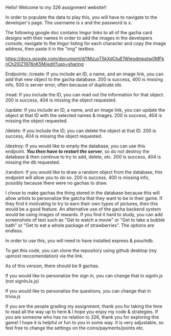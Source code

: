 Hello! Welcome to my 326 assignment website!!

In order to populate the data to play this, you will have to navigate to the developer's page.
The username is x and the password is x. 

The following google doc contains Imgur links to all of the gacha card designs with their names
In order to add the images in the developers console, navigate to the Imgur listing for each character and copy the image address, then paste it in the "img" textbox.

https://docs.google.com/document/d/1MzuxT5kXdCtuE1Wjeodmpstw0MFknCh2I0Z1976nK5M/edit?usp=sharing

Endpoints:
/create: If you include an ID, a name, and an image link, you can add that new object to the gacha database. 200 is success, 400 is missing info, 500 is server error, often because of duplicate ids.

/read: If you include the ID, you can read out the information for that object. 200 is success, 404 is missing the object requested.

/update: If you include an ID, a name, and an image link, you can update the object at that ID with the selected names & images. 200 is success, 404 is missing the object requested.

/delete: If you include the ID, you can delete the object at that ID. 200 is success, 404 is missing the object requested.

/destroy: If you would like to empty the database, you can use this endpoint. ***You then have to restart the server***, so do not destroy the database & then continue to try to add, delete, etc. 200 is success, 404 is missing the db requested.

/random: If you would like to draw a random object from the database, this endpoint will allow you to do so. 200 is success, 400 is missing info, possibly because there were no gachas to draw.

I chose to make gachas the thing stored in the database because this will allow artists to personalize the gatcha that they want to be in their game. If they find it motivating to try to earn their own types of pictures, then this would be a good feature. An alternative use of the gacha backend system would be using images of rewards. If you find it hard to study, you can add screenshots of text such as "Get to watch a movie" or "Get to take a bubble bath" or "Get to eat a whole package of strawberries". The options are endless. 

In order to use this, you will need to have installed express & pouchdb.

To get this code, you can clone the repository using github desktop (my upmost reccomendation) via the link.

As of this version, there should be 9 gachas. 

If you would like to personalize the sign in, you can change that in signIn.js (not signInJs.js)

If you would like to personalize the questions, you can change that in trivia.js

If you are the people grading my assignment, thank you for taking the time to read all the way up to here & I hope you enjoy my code & strategies. If you are someone who has no relation to 326, thank you for exploring this game! I hope it is helpful or fun to you in some way. It is very adjustable, so feel free to change the settings on the coins/payments/points etc. 